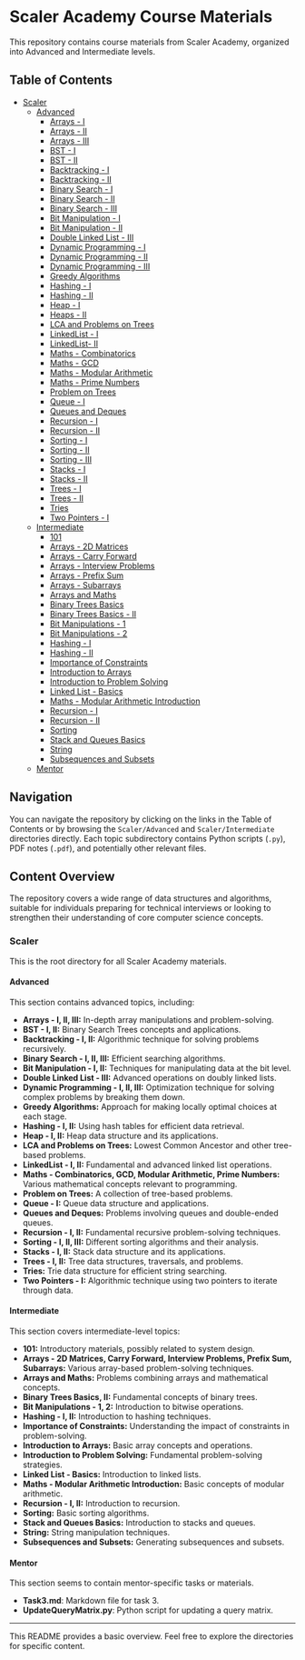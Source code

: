 # Scaler Academy Course Materials

This repository contains course materials from Scaler Academy, organized into Advanced and Intermediate levels.

## Table of Contents

* [Scaler](#scaler)
  * [Advanced](Scaler/Advanced/)
    * [Arrays - I](Scaler/Advanced/Arrays%20-%20I/)
    * [Arrays - II](Scaler/Advanced/Arrays%20-%20II/)
    * [Arrays - III](Scaler/Advanced/Arrays%20-%20III/)
    * [BST - I](Scaler/Advanced/BST%20-%20I/)
    * [BST - II](Scaler/Advanced/BST%20-%20II/)
    * [Backtracking - I](Scaler/Advanced/Backtracking%20-%20I/)
    * [Backtracking - II](Scaler/Advanced/Backtracking%20-%20II/)
    * [Binary Search - I](Scaler/Advanced/Binary%20Search%20-%20I/)
    * [Binary Search - II](Scaler/Advanced/Binary%20Search%20-%20II/)
    * [Binary Search - III](Scaler/Advanced/Binary%20Search%20-%20III/)
    * [Bit Manipulation - I](Scaler/Advanced/Bit%20Manipulation%20-%20I/)
    * [Bit Manipulation - II](Scaler/Advanced/Bit%20Manipulation%20-%20II/)
    * [Double Linked List - III](Scaler/Advanced/Double%20Linked%20List%20-%20III/)
    * [Dynamic Programming - I](Scaler/Advanced/Dynamic%20Programming%20-%20I/)
    * [Dynamic Programming - II](Scaler/Advanced/Dynamic%20Programming%20-%20II/)
    * [Dynamic Programming - III](Scaler/Advanced/Dynamic%20Programming%20-%20III/)
    * [Greedy Algorithms](Scaler/Advanced/Greedy%20Algorithms/)
    * [Hashing - I](Scaler/Advanced/Hashing%20-%20I/)
    * [Hashing - II](Scaler/Advanced/Hashing%20-%20II/)
    * [Heap - I](Scaler/Advanced/Heap%20-%20I/)
    * [Heaps - II](Scaler/Advanced/Heaps%20-%20II/)
    * [LCA and Problems on Trees](Scaler/Advanced/LCA%20and%20Problems%20on%20Trees/)
    * [LinkedList - I](Scaler/Advanced/LinkedList%20-%20I/)
    * [LinkedList- II](Scaler/Advanced/LinkedList-%20II/)
    * [Maths - Combinatorics](Scaler/Advanced/Maths%20-%20Combinatorics/)
    * [Maths - GCD](Scaler/Advanced/Maths%20-%20GCD/)
    * [Maths - Modular Arithmetic](Scaler/Advanced/Maths%20-%20Modular%20Arithmetic/)
    * [Maths - Prime Numbers](Scaler/Advanced/Maths%20-%20Prime%20Numbers/)
    * [Problem on Trees](Scaler/Advanced/Problem%20on%20Trees/)
    * [Queue - I](Scaler/Advanced/Queue%20-%20I/)
    * [Queues and Deques](Scaler/Advanced/Queues%20and%20Deques/)
    * [Recursion - I](Scaler/Advanced/Recursion%20-%20I/)
    * [Recursion - II](Scaler/Advanced/Recursion%20-%20II/)
    * [Sorting - I](Scaler/Advanced/Sorting%20-%20I/)
    * [Sorting - II](Scaler/Advanced/Sorting%20-%20II/)
    * [Sorting - III](Scaler/Advanced/Sorting%20-%20III/)
    * [Stacks - I](Scaler/Advanced/Stacks%20-%20I/)
    * [Stacks - II](Scaler/Advanced/Stacks%20-%20II/)
    * [Trees - I](Scaler/Advanced/Trees%20-%20I/)
    * [Trees - II](Scaler/Advanced/Trees%20-%20II/)
    * [Tries](Scaler/Advanced/Tries/)
    * [Two Pointers - I](Scaler/Advanced/Two%20Pointers%20-%20I/)
  * [Intermediate](Scaler/Intermediate/)
    * [101](Scaler/Intermediate/101/)
    * [Arrays - 2D Matrices](Scaler/Intermediate/Arrays%20-%202D%20Matrices/)
    * [Arrays - Carry Forward](Scaler/Intermediate/Arrays%20-%20Carry%20Forward/)
    * [Arrays - Interview Problems](Scaler/Intermediate/Arrays%20-%20Interview%20Problems/)
    * [Arrays - Prefix Sum](Scaler/Intermediate/Arrays%20-%20Prefix%20Sum/)
    * [Arrays - Subarrays](Scaler/Intermediate/Arrays%20-%20Subarrays/)
    * [Arrays and Maths](Scaler/Intermediate/Arrays%20and%20Maths/)
    * [Binary Trees Basics](Scaler/Intermediate/Binary%20Trees%20Basics/)
    * [Binary Trees Basics - II](Scaler/Intermediate/Binary%20Trees%20Basics%20-%20II/)
    * [Bit Manipulations - 1](Scaler/Intermediate/Bit%20Manipulations%20-%201/)
    * [Bit Manipulations - 2](Scaler/Intermediate/Bit%20Manipulations%20-%202/)
    * [Hashing - I](Scaler/Intermediate/Hashing%20-%20I/)
    * [Hashing - II](Scaler/Intermediate/Hashing%20-%20II/)
    * [Importance of Constraints](Scaler/Intermediate/Importance%20of%20Constraints/)
    * [Introduction to Arrays](Scaler/Intermediate/Introduction%20to%20Arrays/)
    * [Introduction to Problem Solving](Scaler/Intermediate/Introduction%20to%20Problem%20Solving/)
    * [Linked List - Basics](Scaler/Intermediate/Linked%20List%20-%20Basics/)
    * [Maths - Modular Arithmetic Introduction](Scaler/Intermediate/Maths%20-%20Modular%20Arithmetic%20Introduction/)
    * [Recursion - I](Scaler/Intermediate/Recursion%20-%20I/)
    * [Recursion - II](Scaler/Intermediate/Recursion%20-%20II/)
    * [Sorting](Scaler/Intermediate/Sorting/)
    * [Stack and Queues Basics](Scaler/Intermediate/Stack%20and%20Queues%20Basics/)
    * [String](Scaler/Intermediate/String/)
    * [Subsequences and Subsets](Scaler/Intermediate/Subsequences%20and%20Subsets/)
  * [Mentor](Scaler/Mentor/)

## Navigation

You can navigate the repository by clicking on the links in the Table of Contents or by browsing the `Scaler/Advanced` and `Scaler/Intermediate` directories directly. Each topic subdirectory contains Python scripts (`.py`), PDF notes (`.pdf`), and potentially other relevant files.

## Content Overview

The repository covers a wide range of data structures and algorithms, suitable for individuals preparing for technical interviews or looking to strengthen their understanding of core computer science concepts.

### Scaler

This is the root directory for all Scaler Academy materials.

#### Advanced

This section contains advanced topics, including:

*   **Arrays - I, II, III:** In-depth array manipulations and problem-solving.
*   **BST - I, II:** Binary Search Trees concepts and applications.
*   **Backtracking - I, II:** Algorithmic technique for solving problems recursively.
*   **Binary Search - I, II, III:** Efficient searching algorithms.
*   **Bit Manipulation - I, II:** Techniques for manipulating data at the bit level.
*   **Double Linked List - III:** Advanced operations on doubly linked lists.
*   **Dynamic Programming - I, II, III:** Optimization technique for solving complex problems by breaking them down.
*   **Greedy Algorithms:** Approach for making locally optimal choices at each stage.
*   **Hashing - I, II:** Using hash tables for efficient data retrieval.
*   **Heap - I, II:** Heap data structure and its applications.
*   **LCA and Problems on Trees:** Lowest Common Ancestor and other tree-based problems.
*   **LinkedList - I, II:** Fundamental and advanced linked list operations.
*   **Maths - Combinatorics, GCD, Modular Arithmetic, Prime Numbers:** Various mathematical concepts relevant to programming.
*   **Problem on Trees:** A collection of tree-based problems.
*   **Queue - I:** Queue data structure and applications.
*   **Queues and Deques:** Problems involving queues and double-ended queues.
*   **Recursion - I, II:** Fundamental recursive problem-solving techniques.
*   **Sorting - I, II, III:** Different sorting algorithms and their analysis.
*   **Stacks - I, II:** Stack data structure and its applications.
*   **Trees - I, II:** Tree data structures, traversals, and problems.
*   **Tries:** Trie data structure for efficient string searching.
*   **Two Pointers - I:** Algorithmic technique using two pointers to iterate through data.

#### Intermediate

This section covers intermediate-level topics:

*   **101:** Introductory materials, possibly related to system design.
*   **Arrays - 2D Matrices, Carry Forward, Interview Problems, Prefix Sum, Subarrays:** Various array-based problem-solving techniques.
*   **Arrays and Maths:** Problems combining arrays and mathematical concepts.
*   **Binary Trees Basics, II:** Fundamental concepts of binary trees.
*   **Bit Manipulations - 1, 2:** Introduction to bitwise operations.
*   **Hashing - I, II:** Introduction to hashing techniques.
*   **Importance of Constraints:** Understanding the impact of constraints in problem-solving.
*   **Introduction to Arrays:** Basic array concepts and operations.
*   **Introduction to Problem Solving:** Fundamental problem-solving strategies.
*   **Linked List - Basics:** Introduction to linked lists.
*   **Maths - Modular Arithmetic Introduction:** Basic concepts of modular arithmetic.
*   **Recursion - I, II:** Introduction to recursion.
*   **Sorting:** Basic sorting algorithms.
*   **Stack and Queues Basics:** Introduction to stacks and queues.
*   **String:** String manipulation techniques.
*   **Subsequences and Subsets:** Generating subsequences and subsets.

#### Mentor
This section seems to contain mentor-specific tasks or materials.
* **Task3.md**: Markdown file for task 3.
* **UpdateQueryMatrix.py**: Python script for updating a query matrix.

---

This README provides a basic overview. Feel free to explore the directories for specific content.
